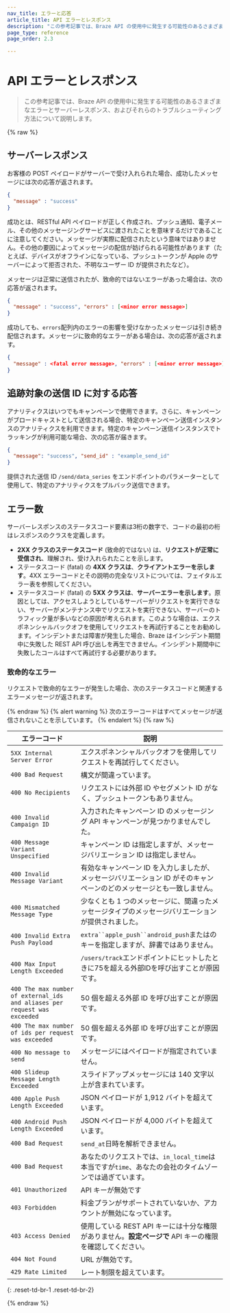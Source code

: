 ```yaml
---
nav_title: エラーと応答
article_title: API エラーとレスポンス
description: "この参考記事では、Braze API の使用中に発生する可能性のあるさまざまなエラーとサーバーレスポンス、およびそれらのトラブルシューティング方法について説明します。" 
page_type: reference
page_order: 2.3

---
```

# API エラーとレスポンス

> この参考記事では、Braze API の使用中に発生する可能性のあるさまざまなエラーとサーバーレスポンス、およびそれらのトラブルシューティング方法について説明します。 

{% raw %}

## サーバーレスポンス

お客様の POST ペイロードがサーバーで受け入れられた場合、成功したメッセージには次の応答が返されます。

```json
{
  "message" : "success"
}
```

成功とは、RESTful API ペイロードが正しく作成され、プッシュ通知、電子メール、その他のメッセージングサービスに渡されたことを意味するだけであることに注意してください。メッセージが実際に配信されたという意味ではありません。その他の要因によってメッセージの配信が妨げられる可能性があります（たとえば、デバイスがオフラインになっている、プッシュトークンが Apple のサーバーによって拒否された、不明なユーザー ID が提供されたなど）。

メッセージは正常に送信されたが、致命的ではないエラーがあった場合は、次の応答が返されます。

```json
{
  "message" : "success", "errors" : [<minor error message>]
}
```

成功しても、`errors`配列内のエラーの影響を受けなかったメッセージは引き続き配信されます。メッセージに致命的なエラーがある場合は、次の応答が返されます。

```json
{
  "message" : <fatal error message>, "errors" : [<minor error message>]
}
```

## 追跡対象の送信 ID に対する応答

アナリティクスはいつでもキャンペーンで使用できます。さらに、キャンペーンがブロードキャストとして送信される場合、特定のキャンペーン送信インスタンスのアナリティクスを利用できます。特定のキャンペーン送信インスタンスでトラッキングが利用可能な場合、次の応答が届きます。

```json
{
  "message": "success", "send_id" : "example_send_id"
}
```

提供された送信 ID `/send/data_series` をエンドポイントのパラメーターとして使用して、特定のアナリティクスをプルバック送信できます。

## エラー数

サーバーレスポンスのステータスコード要素は3桁の数字で、コードの最初の桁はレスポンスのクラスを定義します。

- **2XX クラスのステータスコード** (致命的ではない) は、**リクエストが正常に受信され**、理解され、受け入れられたことを示します。
- ステータスコード (fatal) の **4XX クラスは**、**クライアントエラーを示します**。4XX エラーコードとその説明の完全なリストについては、フェイタルエラー表を参照してください。
- ステータスコード (fatal) の **5XX クラスは**、**サーバーエラーを示します**。原因としては、アクセスしようとしているサーバーがリクエストを実行できない、サーバーがメンテナンス中でリクエストを実行できない、サーバーのトラフィック量が多いなどの原因が考えられます。このような場合は、エクスポネンシャルバックオフを使用してリクエストを再試行することをお勧めします。インシデントまたは障害が発生した場合、Braze はインシデント期間中に失敗した REST API 呼び出しを再生できません。インシデント期間中に失敗したコールはすべて再試行する必要があります。

### 致命的なエラー

リクエストで致命的なエラーが発生した場合、次のステータスコードと関連するエラーメッセージが返されます。

{% endraw %}
{% alert warning %}
次のエラーコードはすべてメッセージが送信されないことを示しています。
{% endalert %}
{% raw %}

| エラーコード | 説明 |
|---|---|
| `5XX Internal Server Error` | エクスポネンシャルバックオフを使用してリクエストを再試行してください。|
| `400 Bad Request` | 構文が間違っています。|
| `400 No Recipients` | リクエストには外部 ID やセグメント ID がなく、プッシュトークンもありません。|
| `400 Invalid Campaign ID` | 入力されたキャンペーン ID のメッセージング API キャンペーンが見つかりませんでした。|
| `400 Message Variant Unspecified` | キャンペーン ID は指定しますが、メッセージバリエーション ID は指定しません。|
| `400 Invalid Message Variant` | 有効なキャンペーン ID を入力しましたが、メッセージバリエーション ID がそのキャンペーンのどのメッセージとも一致しません。|
| `400 Mismatched Message Type` | 少なくとも 1 つのメッセージに、間違ったメッセージタイプのメッセージバリエーションが提供されました。|
| `400 Invalid Extra Push Payload` | `extra``apple_push``android_push`またはのキーを指定しますが、辞書ではありません。|
| `400 Max Input Length Exceeded` | `/users/track`エンドポイントにヒットしたときに75を超える外部IDを呼び出すことが原因です。|
| `400 The max number of external_ids and aliases per request was exceeded` | 50 個を超える外部 ID を呼び出すことが原因です。|
| `400 The max number of ids per request was exceeded` | 50 個を超える外部 ID を呼び出すことが原因です。|
| `400 No message to send` | メッセージにはペイロードが指定されていません。|
| `400 Slideup Message Length Exceeded` | スライドアップメッセージには 140 文字以上が含まれています。|
| `400 Apple Push Length Exceeded` | JSON ペイロードが 1,912 バイトを超えています。|
| `400 Android Push Length Exceeded` | JSON ペイロードが 4,000 バイトを超えています。|
| `400 Bad Request` | `send_at`日時を解析できません。|
| `400 Bad Request` | あなたのリクエストでは、`in_local_time`は本当ですが`time`、あなたの会社のタイムゾーンでは過ぎています。|
| `401 Unauthorized` | API キーが無効です |
| `403 Forbidden` | 料金プランがサポートされていないか、アカウントが無効になっています。|
| `403 Access Denied` | 使用している REST API キーには十分な権限がありません。**設定ページで** API キーの権限を確認してください。|
| `404 Not Found` | URL が無効です。 |
| `429 Rate Limited` | レート制限を超えています。 |
{: .reset-td-br-1 .reset-td-br-2}

{% endraw %}
